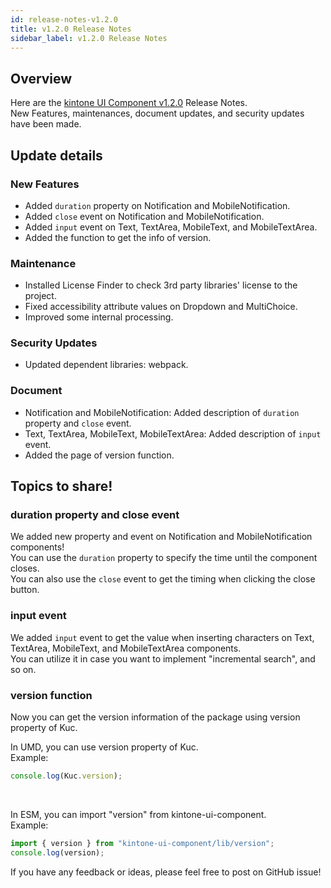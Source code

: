 ```yaml
---
id: release-notes-v1.2.0
title: v1.2.0 Release Notes
sidebar_label: v1.2.0 Release Notes
---
```


## Overview

Here are the [kintone UI Component v1.2.0](https://github.com/kintone-labs/kintone-ui-component/releases/tag/v1.2.0) Release Notes.<br/>
New Features, maintenances, document updates, and security updates have been made.

## Update details
### New Features
- Added `duration` property on Notification and MobileNotification.
- Added `close` event on Notification and MobileNotification.
- Added `input` event on Text, TextArea, MobileText, and MobileTextArea.
- Added the function to get the info of version.

### Maintenance
- Installed License Finder to check 3rd party libraries' license to the project.
- Fixed accessibility attribute values on Dropdown and MultiChoice.
- Improved some internal processing.

### Security Updates
- Updated dependent libraries: webpack.

### Document
- Notification and MobileNotification: Added description of `duration` property and `close` event.
- Text, TextArea, MobileText, MobileTextArea: Added description of `input` event.
- Added the page of version function.

## Topics to share!

### duration property and close event
We added new property and event on Notification and MobileNotification components!<br/>
You can use the `duration` property to specify the time until the component closes.<br/>
You can also use the `close` event to get the timing when clicking the close button.


### input event
We added `input` event to get the value when inserting characters on Text, TextArea, MobileText, and MobileTextArea components.<br/>
You can utilize it in case you want to implement "incremental search", and so on.


### version function
Now you can get the version information of the package using version property of Kuc.<br/>

In UMD, you can use version property of Kuc.<br/>
Example:

```js
console.log(Kuc.version);
```
<br/>

In ESM, you can import "version" from kintone-ui-component.<br/>
Example:

```js
import { version } from "kintone-ui-component/lib/version";
console.log(version);
```

If you have any feedback or ideas, please feel free to post on GitHub issue!
